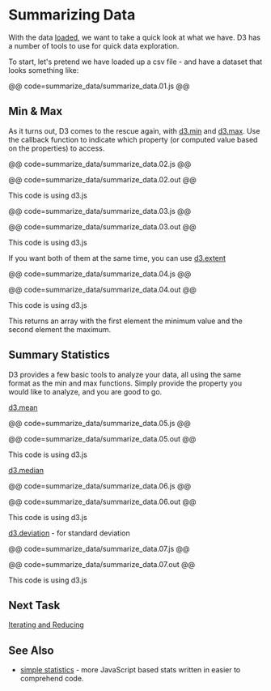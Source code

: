 # Summarizing Data

With the data [loaded](read_data.html), we want to take a quick look at what we have. D3 has a number of tools to use for quick data exploration.

To start, let's pretend we have loaded up a csv file - and have a dataset that looks something like:

@@ code=summarize_data/summarize_data.01.js @@

## Min & Max

As it turns out, D3 comes to the rescue again, with [d3.min](https://github.com/mbostock/d3/wiki/Arrays#d3_min) and [d3.max](https://github.com/mbostock/d3/wiki/Arrays#d3_max). Use the callback function to indicate which property (or computed value based on the properties) to access.


@@ code=summarize_data/summarize_data.02.js @@

@@ code=summarize_data/summarize_data.02.out @@

<div class="aside">This code is using d3.js</div>

@@ code=summarize_data/summarize_data.03.js @@

@@ code=summarize_data/summarize_data.03.out @@

<div class="aside">This code is using d3.js</div>

If you want both of them at the same time, you can use [d3.extent](https://github.com/mbostock/d3/wiki/Arrays#d3_extent)

@@ code=summarize_data/summarize_data.04.js @@

@@ code=summarize_data/summarize_data.04.out @@

<div class="aside">This code is using d3.js</div>

This returns an array with the first element the minimum value and the second element the maximum.

## Summary Statistics

D3 provides a few basic tools to analyze your data, all using the same format as the min and max functions. Simply provide the property you would like to analyze, and you are good to go.

[d3.mean](https://github.com/mbostock/d3/wiki/Arrays#d3_mean)

@@ code=summarize_data/summarize_data.05.js @@

@@ code=summarize_data/summarize_data.05.out @@

<div class="aside">This code is using d3.js</div>

[d3.median](https://github.com/mbostock/d3/wiki/Arrays#d3_median)

@@ code=summarize_data/summarize_data.06.js @@

@@ code=summarize_data/summarize_data.06.out @@

<div class="aside">This code is using d3.js</div>

[d3.deviation](https://github.com/mbostock/d3/wiki/Arrays#d3_deviation) - for standard deviation

@@ code=summarize_data/summarize_data.07.js @@

@@ code=summarize_data/summarize_data.07.out @@

<div class="aside">This code is using d3.js</div>

## Next Task

[Iterating and Reducing](iterate_data.html)

## See Also

- [simple statistics](https://github.com/tmcw/simple-statistics) - more JavaScript based stats written in easier to comprehend code.


